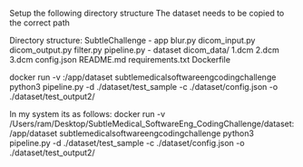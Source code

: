 Setup the following directory structure
The dataset needs to be copied to the correct path

Directory structure:
    SubtleChallenge
        - app
            blur.py
            dicom_input.py
            dicom_output.py
            filter.py
            pipeline.py
        - dataset
            dicom_data/
                1.dcm
                2.dcm
                3.dcm
            config.json
        README.md
        requirements.txt
        Dockerfile


docker run -v <absolute path to dataset>:/app/dataset subtlemedicalsoftwareengcodingchallenge python3 pipeline.py -d ./dataset/test_sample -c ./dataset/config.json -o ./dataset/test_output2/

In my system its as follows:
docker run -v /Users/ram/Desktop/SubtleMedical_SoftwareEng_CodingChallenge/dataset:/app/dataset subtlemedicalsoftwareengcodingchallenge python3 pipeline.py -d ./dataset/test_sample -c ./dataset/config.json -o ./dataset/test_output2/